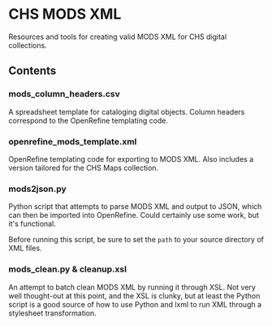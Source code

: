 # CHS MODS XML
Resources and tools for creating valid MODS XML for CHS digital collections.

## Contents
### mods_column_headers.csv
A spreadsheet template for cataloging digital objects. Column headers correspond to the OpenRefine templating code. 

### openrefine_mods_template.xml
OpenRefine templating code for exporting to MODS XML. Also includes a version tailored for the CHS Maps collection.

### mods2json.py
Python script that attempts to parse MODS XML and output to JSON, which can then be imported into OpenRefine. Could certainly use some work, but it's functional.

Before running this script, be sure to set the ```path``` to your source directory of XML files.

### mods_clean.py & cleanup.xsl
An attempt to batch clean MODS XML by running it through XSL. Not very well thought-out at this point, and the XSL is clunky, but at least the Python script is a good source of how to use Python and lxml to run XML through a stylesheet transformation.
